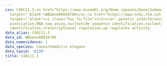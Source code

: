 ```yaml
---
csv: C46C11.3,<a href="https://www.ensembl.org/Homo_sapiens/Gene/Summary?db=core;g=WBGene00016706"
  target="_blank">WBGene00016706</a>,<a href="https://www.ncbi.nlm.nih.gov/pubmed/27496166"
  target="_blank"><i class="fas fa-file"></i></a>",genetic interference,functional
  association,RNA-seq assay,nucleotide sequence identification,nucleotide sequence
  identification,transcriptional regulation,up-regulates activity
data_alias: C46C11.3
data_id: WBGene00016706
data_numevidence: 1
data_species: Caenorhabditis elegans
data_taxid: '6239'
title: C46C11.3
---
```

